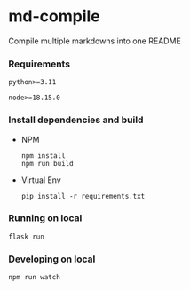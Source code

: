 # md-compile
Compile multiple markdowns into one README

### Requirements
`python>=3.11`

`node>=18.15.0`

### Install dependencies and build
- NPM

    ```shell
    npm install
    npm run build
    ```

- Virtual Env

    ```shell
    pip install -r requirements.txt
    ```

### Running on local

```shell
flask run
```

### Developing on local

```shell
npm run watch
```


